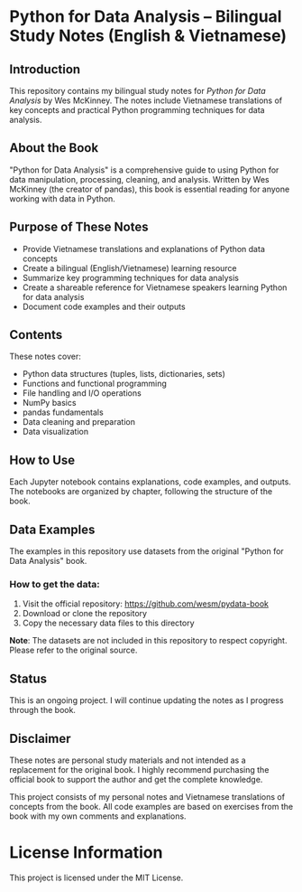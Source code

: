 # Python for Data Analysis – Bilingual Study Notes (English & Vietnamese)

## Introduction
This repository contains my bilingual study notes for *Python for Data Analysis* by Wes McKinney. The notes include Vietnamese translations of key concepts and practical Python programming techniques for data analysis.

## About the Book
"Python for Data Analysis" is a comprehensive guide to using Python for data manipulation, processing, cleaning, and analysis. Written by Wes McKinney (the creator of pandas), this book is essential reading for anyone working with data in Python.

## Purpose of These Notes
- Provide Vietnamese translations and explanations of Python data concepts
- Create a bilingual (English/Vietnamese) learning resource
- Summarize key programming techniques for data analysis
- Create a shareable reference for Vietnamese speakers learning Python for data analysis
- Document code examples and their outputs

## Contents
These notes cover:
- Python data structures (tuples, lists, dictionaries, sets)
- Functions and functional programming
- File handling and I/O operations
- NumPy basics
- pandas fundamentals
- Data cleaning and preparation
- Data visualization

## How to Use
Each Jupyter notebook contains explanations, code examples, and outputs. The notebooks are organized by chapter, following the structure of the book.

## Data Examples

The examples in this repository use datasets from the original "Python for Data Analysis" book.

### How to get the data:
1. Visit the official repository: https://github.com/wesm/pydata-book
2. Download or clone the repository
3. Copy the necessary data files to this directory

**Note**: The datasets are not included in this repository to respect copyright. Please refer to the original source.

## Status
This is an ongoing project. I will continue updating the notes as I progress through the book.

## Disclaimer
These notes are personal study materials and not intended as a replacement for the original book. I highly recommend purchasing the official book to support the author and get the complete knowledge.

This project consists of my personal notes and Vietnamese translations of concepts from the book. All code examples are based on exercises from the book with my own comments and explanations.

# License Information
This project is licensed under the MIT License.
